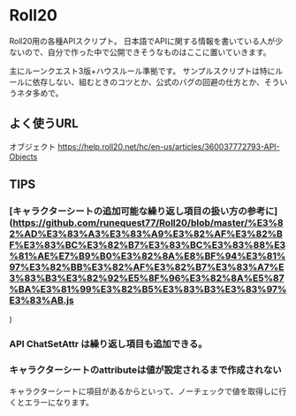 # Roll20
Roll20用の各種APIスクリプト。
日本語でAPIに関する情報を書いている人が少ないので、自分で作った中で公開できそうなものはここに置いていきます。

主にルーンクエスト3版+ハウスルール準拠です。
サンプルスクリプトは特にルールに依存しない、組むときのコツとか、公式のバグの回避の仕方とか、そういうネタ多めで。

## よく使うURL
オブジェクト https://help.roll20.net/hc/en-us/articles/360037772793-API-Objects


## TIPS
###  [キャラクターシートの追加可能な繰り返し項目の扱い方の参考に](https://github.com/runequest77/Roll20/blob/master/%E3%82%AD%E3%83%A3%E3%83%A9%E3%82%AF%E3%82%BF%E3%83%BC%E3%82%B7%E3%83%BC%E3%83%88%E3%81%AE%E7%B9%B0%E3%82%8A%E8%BF%94%E3%81%97%E3%82%BB%E3%82%AF%E3%82%B7%E3%83%A7%E3%83%B3%E3%82%92%E5%8F%96%E3%82%8A%E5%87%BA%E3%81%99%E3%82%B5%E3%83%B3%E3%83%97%E3%83%AB.js
)
### API ChatSetAttr は繰り返し項目も追加できる。

### キャラクターシートのattributeは値が設定されるまで作成されない
キャラクターシートに項目があるからといって、ノーチェックで値を取得しに行くとエラーになります。





